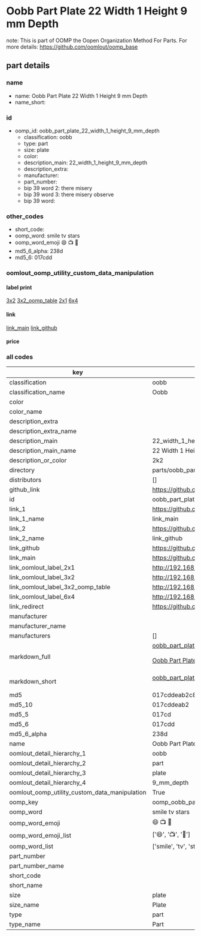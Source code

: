 # Oobb Part Plate 22 Width 1 Height 9 mm Depth  

note: This is part of OOMP the Oopen Organization Method For Parts. For more details: https://github.com/oomlout/oomp_base

##  part details
  







### name
* name: Oobb Part Plate 22 Width 1 Height 9 mm Depth
* name_short: 
### id
* oomp_id: oobb_part_plate_22_width_1_height_9_mm_depth
  * classification: oobb
  * type: part
  * size: plate
  * color: 
  * description_main: 22_width_1_height_9_mm_depth
  * description_extra: 
  * manufacturer: 
  * part_number: 
  * bip 39 word 2: there misery
  * bip 39 word 3: there misery observe
  * bip 39 word: 

### other_codes
* short_code: 
* oomp_word: smile tv stars
* oomp_word_emoji :smile: :tv: :stars:
* md5_6_alpha: 238d
* md5_6: 017cdd






### oomlout_oomp_utility_custom_data_manipulation
#### label print
[3x2](http://192.168.1.245:1112/?label=oomp%20238d)
[3x2_oomp_table](http://192.168.1.108:1112/?label=oomp%20238d)
[2x1](http://192.168.1.242:1112/?label=oomp%20238d)
[6x4](http://192.168.1.55:1112/?label=oomp%20238d)    

#### link

[link_main](https://github.com/oomlout/oomlout_oomp_version_1_messy/tree/main/parts/oobb_part_plate_22_width_1_height_9_mm_depth) [link_github](https://github.com/oomlout/oomlout_oomp_version_1_messy/tree/main/parts/oobb_part_plate_22_width_1_height_9_mm_depth)                             

#### price







### all codes 
| key | value |  
| --- | --- |  
| classification | oobb |  
| classification_name | Oobb |  
| color |  |  
| color_name |  |  
| description_extra |  |  
| description_extra_name |  |  
| description_main | 22_width_1_height_9_mm_depth |  
| description_main_name | 22 Width 1 Height 9 mm Depth |  
| description_or_color | 2k2 |  
| directory | parts/oobb_part_plate_22_width_1_height_9_mm_depth |  
| distributors | [] |  
| github_link | https://github.com/oomlout/oomlout_oomp_part_src/tree/main/parts/oobb_part_plate_22_width_1_height_9_mm_depth |  
| id | oobb_part_plate_22_width_1_height_9_mm_depth |  
| link_1 | https://github.com/oomlout/oomlout_oomp_version_1_messy/tree/main/parts/oobb_part_plate_22_width_1_height_9_mm_depth |  
| link_1_name | link_main |  
| link_2 | https://github.com/oomlout/oomlout_oomp_version_1_messy/tree/main/parts/oobb_part_plate_22_width_1_height_9_mm_depth |  
| link_2_name | link_github |  
| link_github | https://github.com/oomlout/oomlout_oomp_version_1_messy/tree/main/parts/oobb_part_plate_22_width_1_height_9_mm_depth |  
| link_main | https://github.com/oomlout/oomlout_oomp_version_1_messy/tree/main/parts/oobb_part_plate_22_width_1_height_9_mm_depth |  
| link_oomlout_label_2x1 | http://192.168.1.242:1112/?label=oomp%20238d |  
| link_oomlout_label_3x2 | http://192.168.1.245:1112/?label=oomp%20238d |  
| link_oomlout_label_3x2_oomp_table | http://192.168.1.108:1112/?label=oomp%20238d |  
| link_oomlout_label_6x4 | http://192.168.1.55:1112/?label=oomp%20238d |  
| link_redirect | https://github.com/oomlout/oomlout_oomp_version_1_messy/tree/main/parts/oobb_part_plate_22_width_1_height_9_mm_depth |  
| manufacturer |  |  
| manufacturer_name |  |  
| manufacturers | [] |  
| markdown_full | [oobb_part_plate_22_width_1_height_9_mm_depth](none)<br>[](none)<br>[Oobb Part Plate 22 Width 1 Height 9 Mm Depth](none)<br><br> |  
| markdown_short | [oobb_part_plate_22_width_1_height_9_mm_depth](none)<br><br> |  
| md5 | 017cddeab2c8bf81936615d330e36f03 |  
| md5_10 | 017cddeab2 |  
| md5_5 | 017cd |  
| md5_6 | 017cdd |  
| md5_6_alpha | 238d |  
| name | Oobb Part Plate 22 Width 1 Height 9 mm Depth |  
| oomlout_detail_hierarchy_1 | oobb |  
| oomlout_detail_hierarchy_2 | part |  
| oomlout_detail_hierarchy_3 | plate |  
| oomlout_detail_hierarchy_4 | 9_mm_depth |  
| oomlout_oomp_utility_custom_data_manipulation | True |  
| oomp_key | oomp_oobb_part_plate_22_width_1_height_9_mm_depth |  
| oomp_word | smile tv stars |  
| oomp_word_emoji | :smile: :tv: :stars: |  
| oomp_word_emoji_list | [':smile:', ':tv:', ':stars:'] |  
| oomp_word_list | ['smile', 'tv', 'stars'] |  
| part_number |  |  
| part_number_name |  |  
| short_code |  |  
| short_name |  |  
| size | plate |  
| size_name | Plate |  
| type | part |  
| type_name | Part |  
